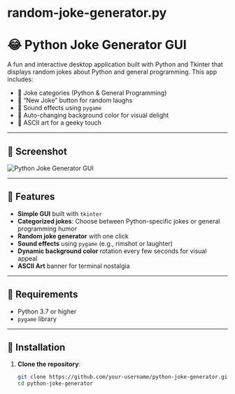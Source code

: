 # random-joke-generator.py
# 😂 Python Joke Generator GUI

A fun and interactive desktop application built with Python and Tkinter that displays random jokes about Python and general programming. This app includes:

- 🐍 Joke categories (Python & General Programming)
- 🔁 “New Joke” button for random laughs
- 🎵 Sound effects using `pygame`
- 🌈 Auto-changing background color for visual delight
- 🎨 ASCII art for a geeky touch

---

## 📸 Screenshot

![Python Joke Generator GUI](screenshot.png) <!-- Optional: Replace with an actual screenshot if you have it -->

---

## 🚀 Features

- **Simple GUI** built with `tkinter`
- **Categorized jokes**: Choose between Python-specific jokes or general programming humor
- **Random joke generator** with one click
- **Sound effects** using `pygame` (e.g., rimshot or laughter)
- **Dynamic background color** rotation every few seconds for visual appeal
- **ASCII Art** banner for terminal nostalgia

---

## 🧠 Requirements

- Python 3.7 or higher
- `pygame` library

---

## 🔧 Installation

1. **Clone the repository**:
   ```bash
   git clone https://github.com/your-username/python-joke-generator.git
   cd python-joke-generator
